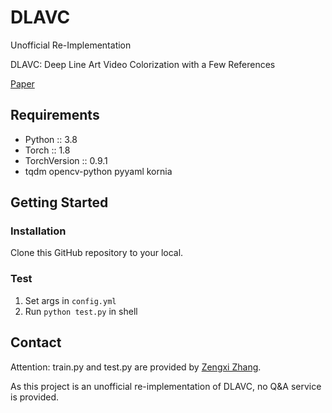# DLAVC

Unofficial Re-Implementation

DLAVC: Deep Line Art Video Colorization with a Few References

[Paper](https://arxiv.org/abs/2003.10685)



## Requirements

* Python :: 3.8
* Torch :: 1.8
* TorchVersion :: 0.9.1
* tqdm opencv-python pyyaml kornia

## Getting Started

### Installation

Clone this GitHub repository to your local.

### Test

1. Set args in `config.yml`
2. Run `python test.py` in shell

## Contact

Attention: train.py and test.py are provided by [Zengxi Zhang](zengxizhang@mail.dlut.edu.cn).

As this project is an unofficial re-implementation of DLAVC, no Q&A service is provided.
